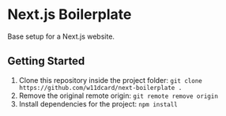 # Next.js Boilerplate

Base setup for a Next.js website.

## Getting Started

1. Clone this repository inside the project folder: `git clone https://github.com/w11dcard/next-boilerplate .`
2. Remove the original remote origin: `git remote remove origin`
3. Install dependencies for the project: `npm install`
